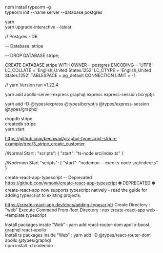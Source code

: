 



npm install typeorm -g  
typeorm init --name server --database postgres  

yarn  
yarn upgrade-interactive --latest  

// Postgres - DB  

-- Database: stripe  

-- DROP DATABASE stripe;  

CREATE DATABASE stripe
    WITH 
    OWNER = postgres
    ENCODING = 'UTF8'
    LC_COLLATE = 'English_United States.1252'
    LC_CTYPE = 'English_United States.1252'
    TABLESPACE = pg_default
    CONNECTION LIMIT = -1;  

// yarn Version run v1.22.4  

yarn add apollo-server-express graphql express express-session bcryptjs  

yarn add -D @types/express @types/bcryptjs @types/express-session @types/graphql  

dropdb stripe  
createdb stripe  
yarn start  

https://github.com/benawad/graphql-typescript-stripe-example/tree/3_stripe_create_customer  

//Normal Start : 
"scripts": {
      "start": "ts-node src/index.ts"
   }  


//Nodemon Start
"scripts": {
    "start": "nodemon --exec ts-node src/index.ts"
  }  

create-react-app-typescript  -- Deprecated 
https://github.com/wmonk/create-react-app-typescript
⛔ DEPRECATED ⛔
create-react-app now supports typescript natively - read the guide for adding typescript to existing projects.  

https://create-react-app.dev/docs/adding-typescript/
Create Directory : "web"
Execute Command From Root Directory : npx create-react-app web --template typescript

Install packages inside "Web" : yarn add react-router-dom apollo-boost graphql react-apollo  
Install ts packages inside "Web" : yarn add -D @types/react-router-dom apollo @types/graphql  
npm install -d nodemon  
